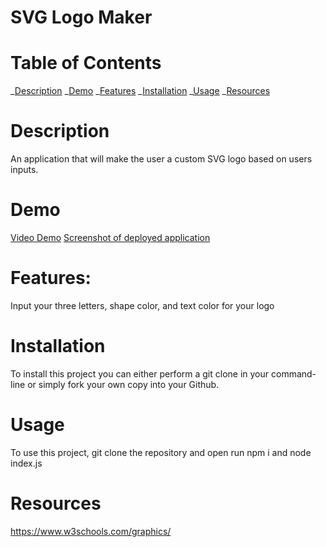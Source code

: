 # SVG Logo Maker

# Table of Contents

_[Description](#description)
_[Demo](#demo)
_[Features](#features)
_[Installation](#installation)
_[Usage](#usage)
_[Resources](#resources)

# Description

An application that will make the user a custom SVG logo based on users inputs.

# Demo

[Video Demo](https://drive.google.com/file/d/1xOOV33Xvc0E8IsR32lUcfy9E2GjynA8p/view?usp=sharing)
[Screenshot of deployed application](examples/Screenshot.png)

# Features:

Input your three letters, shape color, and text color for your logo

# Installation

To install this project you can either perform a git clone in your command-line or simply fork your own copy into your Github.

# Usage

To use this project, git clone the repository and open run npm i and node index.js

# Resources

https://www.w3schools.com/graphics/
